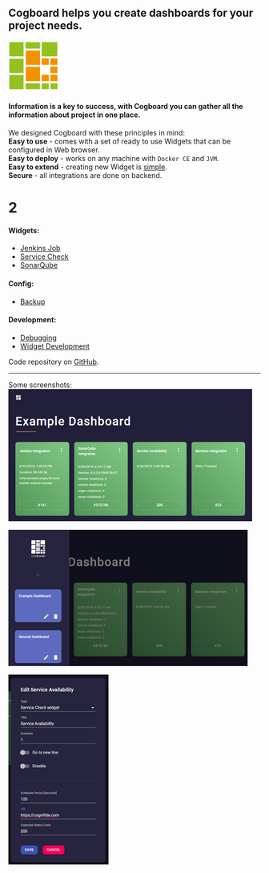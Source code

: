 ## **Cogboard** helps you create dashboards for your project needs.
![logo](./images/logo-small.png)  

#### Information is a key to success, with **Cogboard** you can gather all the information about project in one place.

We designed Cogboard with these principles in mind:  
**Easy to use** - comes with a set of ready to use Widgets that can be configured in Web browser.  
**Easy to deploy** - works on any machine with `Docker CE` and `JVM`.  
**Easy to extend** - creating new Widget is [simple](https://github.com/Cognifide/cogboard/wiki/Widget-development).  
**Secure** - all integrations are done on backend.  
# 2

#### Widgets:
* [Jenkins Job](./widget-jenkins-job/)
* [Service Check](./widget-service-check/)
* [SonarQube](./widget-sonarqube/)

#### Config:
* [Backup](./config-backup/)

#### Development:
* [Debugging](./debugging/)
* [Widget Development](./widget-development/)


Code repository on [GitHub](https://github.com/Cognifide/cogboard).

---
Some screenshots:  
![screen1](./images/screen1.png)  
  
![screen2](./images/screen2.png)  
  
![screen3](./images/screen3.png)